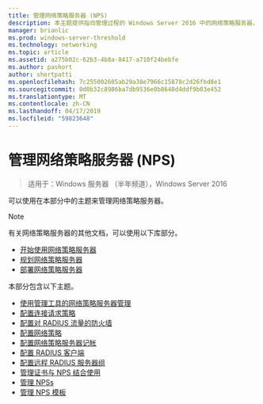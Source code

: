 ```yaml
---
title: 管理网络策略服务器 (NPS)
description: 本主题提供指向管理过程的 Windows Server 2016 中的网络策略服务器，并包括有关 NPS 的附加指导的链接。
manager: brianlic
ms.prod: windows-server-threshold
ms.technology: networking
ms.topic: article
ms.assetid: a275b02c-62b3-4b8a-8417-a710f24bebfe
ms.author: pashort
author: shortpatti
ms.openlocfilehash: 7c255002605ab29a38e7966c15878c2d26fbd8e1
ms.sourcegitcommit: 0d0b32c8986ba7db9536e0b8648d4ddf9b03e452
ms.translationtype: MT
ms.contentlocale: zh-CN
ms.lasthandoff: 04/17/2019
ms.locfileid: "59823648"
---
```

# <a name="manage-network-policy-server-nps"></a>管理网络策略服务器 (NPS)

>适用于：Windows 服务器 （半年频道），Windows Server 2016

可以使用在本部分中的主题来管理网络策略服务器。  
  
>[!NOTE]
>有关网络策略服务器的其他文档，可以使用以下库部分。  
>- [开始使用网络策略服务器](nps-getstart-top.md)
>- [规划网络策略服务器](nps-plan-top.md)
>- [部署网络策略服务器](nps-deploy.md)  
  
本部分包含以下主题。  
  
- [使用管理工具的网络策略服务器管理](nps-admintools.md)
- [配置连接请求策略](nps-crp-configure.md)
- [配置对 RADIUS 流量的防火墙](nps-firewalls-configure.md)
- [配置网络策略](nps-np-configure.md)
- [配置网络策略服务器记帐](nps-accounting-configure.md)
- [配置 RADIUS 客户端](nps-radius-clients-configure.md)
- [配置远程 RADIUS 服务器组](nps-crp-rrsg-configure.md)
- [管理证书与 NPS 结合使用](nps-manage-certificates.md)
- [管理 NPSs](nps-manage-servers.md)
- [管理 NPS 模板](nps-manage-templates.md)

